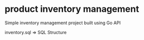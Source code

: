 # product inventory management

Simple inventory management project built using Go API

inventory.sql => SQL Structure
